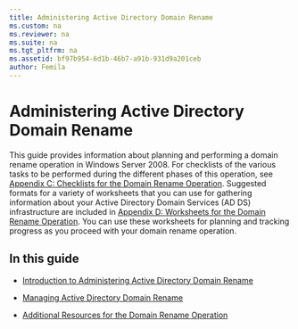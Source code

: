 ```yaml
---
title: Administering Active Directory Domain Rename
ms.custom: na
ms.reviewer: na
ms.suite: na
ms.tgt_pltfrm: na
ms.assetid: bf97b954-6d1b-46b7-a91b-931d9a201ceb
author: Femila
---
```

# Administering Active Directory Domain Rename
  This guide provides information about planning and performing a domain rename operation in Windows Server 2008. For checklists of the various tasks to be performed during the different phases of this operation, see [Appendix C: Checklists for the Domain Rename Operation](../Topic/Appendix-C--Checklists-for-the-Domain-Rename-Operation.md). Suggested formats for a variety of worksheets that you can use for gathering information about your Active Directory Domain Services \(AD DS\) infrastructure are included in [Appendix D: Worksheets for the Domain Rename Operation](../Topic/Appendix-D--Worksheets-for-the-Domain-Rename-Operation.md). You can use these worksheets for planning and tracking progress as you proceed with your domain rename operation.  
  
## In this guide  
  
-   [Introduction to Administering Active Directory Domain Rename](../Topic/Introduction-to-Administering-Active-Directory-Domain-Rename.md)  
  
-   [Managing Active Directory Domain Rename](../Topic/Managing-Active-Directory-Domain-Rename.md)  
  
-   [Additional Resources for the Domain Rename Operation](../Topic/Additional-Resources-for-the-Domain-Rename-Operation.md)  
  
  